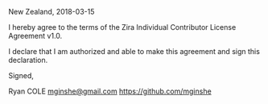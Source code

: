 New Zealand, 2018-03-15

I hereby agree to the terms of the Zira Individual Contributor License Agreement v1.0.

I declare that I am authorized and able to make this agreement and sign this declaration.

Signed,

Ryan COLE mginshe@gmail.com https://github.com/mginshe
